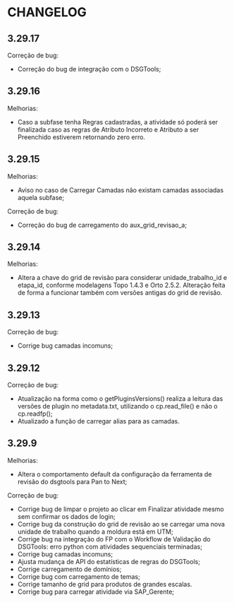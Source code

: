 # CHANGELOG

## 3.29.17

Correção de bug:
- Correção do bug de integração com o DSGTools;

## 3.29.16

Melhorias:
- Caso a subfase tenha Regras cadastradas, a atividade só poderá ser finalizada caso as regras de Atributo Incorreto e Atributo a ser Preenchido estiverem retornando zero erro.

## 3.29.15

Melhorias:
- Aviso no caso de Carregar Camadas não existam camadas associadas aquela subfase;

Correção de bug:
- Correção do bug de carregamento do aux_grid_revisao_a;

## 3.29.14

Melhorias:
- Altera a chave do grid de revisão para considerar unidade_trabalho_id e etapa_id, conforme modelagens Topo 1.4.3 e Orto 2.5.2. Alteração feita de forma a funcionar também com versões antigas do grid de revisão.

## 3.29.13

Correção de bug:

- Corrige bug camadas incomuns;

## 3.29.12

Correção de bug:

- Atualização na forma como o getPluginsVersions() realiza a leitura das versões de plugin no metadata.txt, utilizando o cp.read_file() e não o cp.readfp();
- Atualizado a função de carregar alias para as camadas.

## 3.29.9

Melhorias:

- Altera o comportamento default da configuração da ferramenta de revisão do dsgtools para Pan to Next;

Correção de bug:

- Corrige bug de limpar o projeto ao clicar em Finalizar atividade mesmo sem confirmar os dados de login;
- Corrige bug da construção do grid de revisão ao se carregar uma nova unidade de trabalho quando a moldura está em UTM;
- Corrige bug na integração do FP com o Workflow de Validação do DSGTools: erro python com atividades sequenciais terminadas;
- Corrige bug camadas incomuns;
- Ajusta mudança de API do estatísticas de regras do DSGTools;
- Corrige carregamento de domínios;
- Corrige bug com carregamento de temas;
- Corrige tamanho de grid para produtos de grandes escalas.
- Corrige bug para carregar atividade via SAP_Gerente;